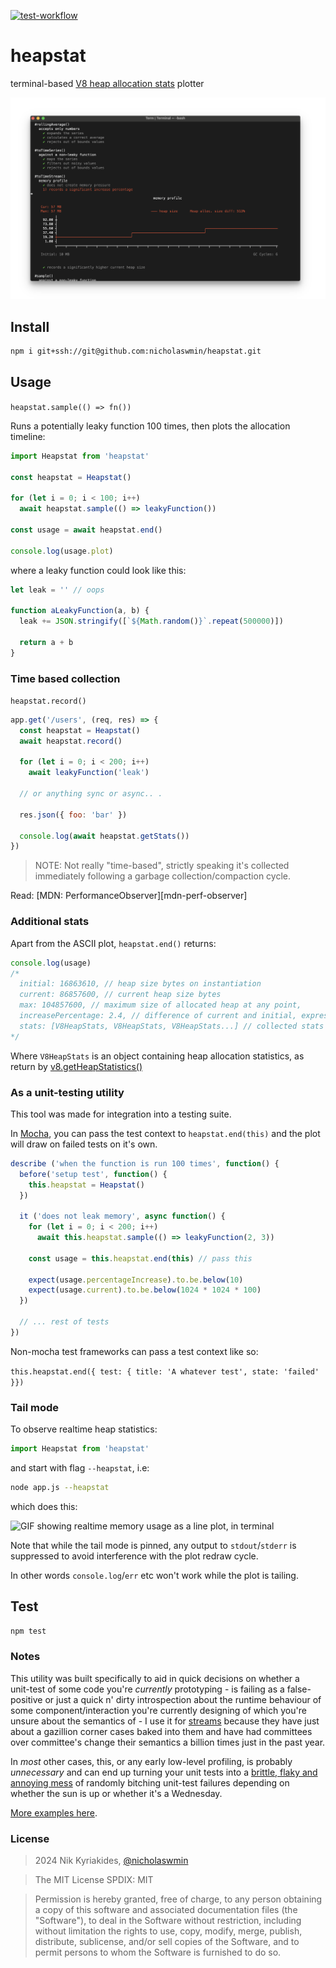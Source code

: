 [![test-workflow][test-workflow-badge]][ci-test]

# heapstat

terminal-based [V8 heap allocation stats][oilpan] plotter

![Mocha test results showing an ASCII timeline plot of the memory usage][demo]

## Install

```bash
npm i git+ssh://git@github.com:nicholaswmin/heapstat.git
```

## Usage

`heapstat.sample(() => fn())`

Runs a potentially leaky function 100 times,
then plots the allocation timeline:

```js
import Heapstat from 'heapstat'

const heapstat = Heapstat()

for (let i = 0; i < 100; i++)
  await heapstat.sample(() => leakyFunction())

const usage = await heapstat.end()

console.log(usage.plot)
```

where a leaky function could look like this:

```js
let leak = '' // oops

function aLeakyFunction(a, b) {
  leak += JSON.stringify([`${Math.random()}`.repeat(500000)])

  return a + b
}
```

### Time based collection

`heapstat.record()`

```js
app.get('/users', (req, res) => {
  const heapstat = Heapstat()
  await heapstat.record()

  for (let i = 0; i < 200; i++)
    await leakyFunction('leak')

  // or anything sync or async.. .

  res.json({ foo: 'bar' })

  console.log(await heapstat.getStats())
})
```

> NOTE: Not really "time-based", strictly speaking it's collected
> immediately following a garbage collection/compaction cycle.

Read: [MDN: PerformanceObserver][mdn-perf-observer]

### Additional stats

Apart from the ASCII plot, `heapstat.end()` returns:

```js
console.log(usage)
/*
  initial: 16863610, // heap size bytes on instantiation
  current: 86857600, // current heap size bytes
  max: 104857600, // maximum size of allocated heap at any point,
  increasePercentage: 2.4, // difference of current and initial, expressed in %
  stats: [V8HeapStats, V8HeapStats, V8HeapStats...] // collected stats
*/
```

Where `V8HeapStats` is an object containing heap allocation statistics, as
return by [v8.getHeapStatistics()][v8-heap-doc]

### As a unit-testing utility

This tool was made for integration into a testing suite.

In [Mocha][mocha], you can pass the test context to `heapstat.end(this)` and
the plot will draw on failed tests on it's own.

```js
describe ('when the function is run 100 times', function() {
  before('setup test', function() {
    this.heapstat = Heapstat()
  })

  it ('does not leak memory', async function() {
    for (let i = 0; i < 200; i++)
      await this.heapstat.sample(() => leakyFunction(2, 3))

    const usage = this.heapstat.end(this) // pass this

    expect(usage.percentageIncrease).to.be.below(10)
    expect(usage.current).to.be.below(1024 * 1024 * 100)
  })

  // ... rest of tests
})
```

Non-mocha test frameworks can pass a test context like so:

`this.heapstat.end({ test: { title: 'A whatever test', state: 'failed' }})`


### Tail mode

To observe realtime heap statistics:

```js
import Heapstat from 'heapstat'
```

and start with flag `--heapstat`, i.e:

```bash
node app.js --heapstat
```

which does this:

![GIF showing realtime memory usage as a line plot, in terminal][tail-demo]

Note that while the tail mode is pinned, any output to `stdout`/`stderr`
is suppressed to avoid interference with the plot redraw cycle.

In other words `console.log`/`err` etc won't work while the plot is tailing.

## Test

```bash
npm test
```

### Notes

This utility was built specifically to aid in quick decisions on whether a  
unit-test of some code you're *currently* prototyping - is failing as a
false-positive or just a quick n' dirty introspection about the runtime
behaviour of some component/interaction you're currently designing of which
you're unsure about the semantics of - I use it for [streams][streams] because
they have just about a gazillion corner cases baked into them and have had
committees over committee's change their semantics a billion times just in the
past year.

In *most* other cases, this, or any early low-level profiling, is probably
*unnecessary*  and can end up turning your unit tests into a
[brittle, flaky and annoying mess][brittle-tests] of randomly bitching unit-test
failures depending on whether the sun is up or whether it's a Wednesday.


[More examples here][examples].

### License

> 2024 Nik Kyriakides, [@nicholaswmin][nicholaswmin]

> The MIT License
> SPDIX: MIT

> Permission is hereby granted, free of charge, to any person obtaining a copy
> of this software and associated documentation files (the "Software"), to deal
> in the Software without restriction, including without limitation the rights
> to use, copy, modify, merge, publish, distribute, sublicense, and/or sell
> copies of the Software, and to permit persons to whom the Software is
> furnished to do so.

[nicholaswmin ]: https://github.com/nicholaswmin
[test-workflow-badge]: https://github.com/nicholaswmin/memstat/actions/workflows/tests.yml/badge.svg
[ci-test]: https://github.com/nicholaswmin/heapstat/actions/workflows/tests.yml
[v8-heap-doc]: https://nodejs.org/api/v8.html#v8getheapstatistics
[mdn-perf-observe]: https://developer.mozilla.org/en-US/docs/Web/API/PerformanceObserver
[oilpan]: https://v8.dev/blog/oilpan-library
[demo]: .github/docs/demo.png
[tail-demo]: .github/docs/tail-demo.gif
[mocha]: https://mochajs.org/
[no-mocha-arrow]: https://github.com/meteor/guide/issues/318
[examples]: .github/examples
[brittle-tests]: https://abseil.io/resources/swe-book/html/ch12.html
[streams]:https://en.wikipedia.org/wiki/Stream_(computing)
